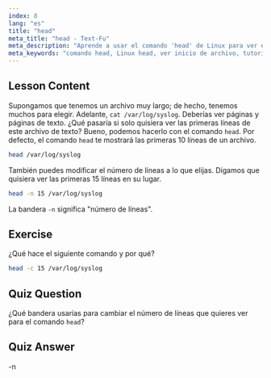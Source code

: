 ```yaml
---
index: 8
lang: "es"
title: "head"
meta_title: "head - Text-Fu"
meta_description: "Aprende a usar el comando 'head' de Linux para ver el principio de los archivos. Entiende opciones como -n para el conteo de líneas. Tutorial esencial de comandos de Linux."
meta_keywords: "comando head, Linux head, ver inicio de archivo, tutorial Linux, comandos Linux, Linux para principiantes, head -n, guía Linux"
---
```


## Lesson Content

Supongamos que tenemos un archivo muy largo; de hecho, tenemos muchos para elegir. Adelante, `cat /var/log/syslog`. Deberías ver páginas y páginas de texto. ¿Qué pasaría si solo quisiera ver las primeras líneas de este archivo de texto? Bueno, podemos hacerlo con el comando `head`. Por defecto, el comando `head` te mostrará las primeras 10 líneas de un archivo.

```bash
head /var/log/syslog
```

También puedes modificar el número de líneas a lo que elijas. Digamos que quisiera ver las primeras 15 líneas en su lugar.

```bash
head -n 15 /var/log/syslog
```

La bandera `-n` significa "número de líneas".

## Exercise

¿Qué hace el siguiente comando y por qué?

```bash
head -c 15 /var/log/syslog
```

## Quiz Question

¿Qué bandera usarías para cambiar el número de líneas que quieres ver para el comando `head`?

## Quiz Answer

-n

